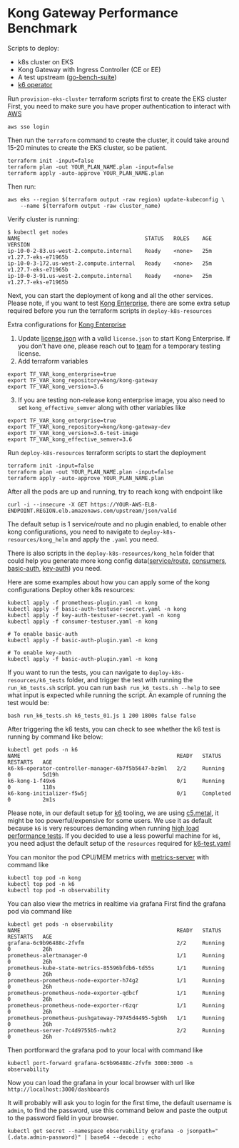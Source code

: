 Kong Gateway Performance Benchmark
==================================

Scripts to deploy:
- k8s cluster on EKS
- Kong Gateway with Ingress Controller (CE or EE)
- A test upstream ([go-bench-suite](https://github.com/asoorm/go-bench-suite))
- [k6 operator](https://github.com/grafana/k6-operator)


Run `provision-eks-cluster` terraform scripts first to create the EKS cluster
First, you need to make sure you have proper authentication to interact with [AWS](https://docs.aws.amazon.com/cli/latest/userguide/sso-configure-profile-token.html)
```
aws sso login
```
Then run the `terraform` command to create the cluster, it could take around 15-20 minutes to create the EKS cluster, so be patient. 
```
terraform init -input=false  
terraform plan -out YOUR_PLAN_NAME.plan -input=false
terraform apply -auto-approve YOUR_PLAN_NAME.plan
```

Then run:
```
aws eks --region $(terraform output -raw region) update-kubeconfig \
    --name $(terraform output -raw cluster_name)
```

Verify cluster is running:
```
$ kubectl get nodes
NAME                                       STATUS   ROLES    AGE   VERSION
ip-10-0-2-83.us-west-2.compute.internal    Ready    <none>   25m   v1.27.7-eks-e71965b
ip-10-0-3-172.us-west-2.compute.internal   Ready    <none>   25m   v1.27.7-eks-e71965b
ip-10-0-3-91.us-west-2.compute.internal    Ready    <none>   25m   v1.27.7-eks-e71965b
```

Next, you can start the deployment of kong and all the other services. Please note, if you want to test [Kong Enterprise](https://konghq.com/products/kong-enterprise), there are some extra setup required before you run the terraform scripts in `deploy-k8s-resources`

Extra configurations for [Kong Enterprise](https://konghq.com/products/kong-enterprise)
1. Update [license.json](https://github.com/Kong/kong-gateway-performance-benchmark/blob/main/deploy-k8s-resources/kong_helm/license.json) with a valid `license.json` to start Kong Enterprise. If you don't have one, please reach out to [team](bizdev@konghq.com) for a temporary testing license.
2. Add terraform variables
```
export TF_VAR_kong_enterprise=true
export TF_VAR_kong_repository=kong/kong-gateway
export TF_VAR_kong_version=3.6
```
3. If you are testing non-release kong enterprise image, you also need to set `kong_effective_semver` along with other variables like 
```
export TF_VAR_kong_enterprise=true
export TF_VAR_kong_repository=kong/kong-gateway-dev
export TF_VAR_kong_version=3.6-test-image
export TF_VAR_kong_effective_semver=3.6
```

Run `deploy-k8s-resources` terraform scripts to start the deployment
```
terraform init -input=false  
terraform plan -out YOUR_PLAN_NAME.plan -input=false
terraform apply -auto-approve YOUR_PLAN_NAME.plan
```

After all the pods are up and running, try to reach kong with endpoint like 
```
curl -i --insecure -X GET https://YOUR-AWS-ELB-ENDPOINT.REGION.elb.amazonaws.com/upstream/json/valid
```

The default setup is 1 service/route and no plugin enabled, to enable other kong configurations, you need to navigate to `deploy-k8s-resources/kong_helm` and apply the `.yaml` you need. 

There is also scripts in the `deploy-k8s-resources/kong_helm` folder that could help you generate more kong config data([service/route](https://github.com/Kong/kong-gateway-performance-benchmark/blob/main/deploy-k8s-resources/kong_helm/upstream-generator.sh), [consumers](https://github.com/Kong/kong-gateway-performance-benchmark/blob/main/deploy-k8s-resources/kong_helm/consumer-generator.sh), [basic-auth](https://github.com/Kong/kong-gateway-performance-benchmark/blob/main/deploy-k8s-resources/kong_helm/basic-auth-testuser-secret-generator.sh), [key-auth](https://github.com/Kong/kong-gateway-performance-benchmark/blob/main/deploy-k8s-resources/kong_helm/key-auth-testuser-secret-generator.sh)) you need. 

Here are some examples about how you can apply some of the kong configurations
Deploy other k8s resources:
```
kubectl apply -f prometheus-plugin.yaml -n kong
kubectl apply -f basic-auth-testuser-secret.yaml -n kong
kubectl apply -f key-auth-testuser-secret.yaml -n kong
kubectl apply -f consumer-testuser.yaml -n kong

# To enable basic-auth
kubectl apply -f basic-auth-plugin.yaml -n kong

# To enable key-auth
kubectl apply -f basic-auth-plugin.yaml -n kong

```

If you want to run the tests, you can navigate to `deploy-k8s-resources/k6_tests` folder, and trigger the test with running the `run_k6_tests.sh` script. you can run `bash run_k6_tests.sh --help` to see what input is expected while running the script. An example of running the test would be: 
```
bash run_k6_tests.sh k6_tests_01.js 1 200 1800s false false 
```

After triggering the k6 tests, you can check to see whether the k6 test is running by command like below:
```
kubectl get pods -n k6
NAME                                                 READY   STATUS      RESTARTS   AGE
k6-k6-operator-controller-manager-6b7f5b5647-bz9ml   2/2     Running     0          5d19h
k6-kong-1-f49x6                                      0/1     Running     0          118s
k6-kong-initializer-f5w5j                            0/1     Completed   0          2m1s
```

Please note, in our default setup for [k6](https://github.com/Kong/kong-gateway-performance-benchmark/blob/main/provision-eks-cluster/variables.tf) tooling, we are using [c5.metal](https://aws.amazon.com/ec2/instance-types/c5/), it might be too powerful/expensive for some users. We use it as default because `k6` is very resources demanding when running [high load performance tests](https://k6.io/docs/testing-guides/running-large-tests/#hardware-considerations). If you decided to use a less powerful machine for `k6`, you need adjust the default setup of the `resources` required for [k6-test.yaml](https://github.com/Kong/kong-gateway-performance-benchmark/blob/main/deploy-k8s-resources/k6_tests/k6-test.yaml)


You can monitor the pod CPU/MEM metrics with [metrics-server](https://github.com/kubernetes-sigs/metrics-server) with command like 
```
kubectl top pod -n kong 
kubectl top pod -n k6
kubectl top pod -n observability
```

You can also view the metrics in realtime via grafana
First find the grafana pod via command like 
```
kubectl get pods -n observability 
NAME                                                 READY   STATUS    RESTARTS   AGE
grafana-6c9b96488c-2fvfm                             2/2     Running   0          26h
prometheus-alertmanager-0                            1/1     Running   0          26h
prometheus-kube-state-metrics-85596bfdb6-td55s       1/1     Running   0          26h
prometheus-prometheus-node-exporter-h74g2            1/1     Running   0          26h
prometheus-prometheus-node-exporter-qdbcf            1/1     Running   0          26h
prometheus-prometheus-node-exporter-r6zqr            1/1     Running   0          26h
prometheus-prometheus-pushgateway-79745d4495-5gb9h   1/1     Running   0          26h
prometheus-server-7c4d9755b5-nwht2                   2/2     Running   0          26h
```

Then portforward the grafana pod to your local with command like 
```
kubectl port-forward grafana-6c9b96488c-2fvfm 3000:3000 -n observability
```

Now you can load the grafana in your local browser with url like `http://localhost:3000/dashboards`

It will probably will ask you to login for the first time, the default username is `admin`, to find the password, use this command below and paste the output to the password field in your browser. 
```
kubectl get secret --namespace observability grafana -o jsonpath="{.data.admin-password}" | base64 --decode ; echo
```

